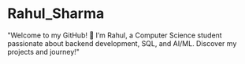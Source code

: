 # Rahul_Sharma
"Welcome to my GitHub! 👋 I’m Rahul, a Computer Science student passionate about backend development, SQL, and AI/ML. Discover my projects and journey!"
